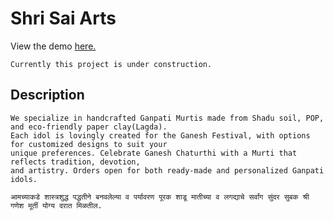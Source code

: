 # Shri Sai Arts


View the demo [here.](https://svalanju.github.io/Shri-Sai-Arts/)

```
Currently this project is under construction.
```

## Description
```
We specialize in handcrafted Ganpati Murtis made from Shadu soil, POP, and eco-friendly paper clay(Lagda).
Each idol is lovingly created for the Ganesh Festival, with options for customized designs to suit your
unique preferences. Celebrate Ganesh Chaturthi with a Murti that reflects tradition, devotion,
and artistry. Orders open for both ready-made and personalized Ganpati idols. 

आमच्याकडे शास्त्रशुद्ध पद्धतीने बनवलेल्या व पर्यावरण पूरक शाडू मातीच्या व लगद्याचे सर्वांग सुंदर सुबक श्री गणेश मूर्ती योग्य दरात मिळतील.
```
